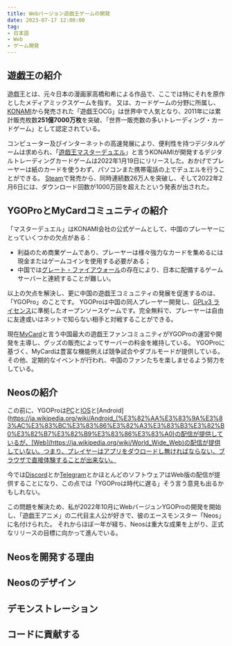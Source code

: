 ```yaml
---
title: Webバージョン遊戯王ゲームの開発
date: 2023-07-17 12:00:00
tag:
- 日本語
- Web
- ゲーム開発
---
```


## 遊戯王の紹介
遊戯王とは、元々日本の漫画家高橋和希による作品で、ここでは特にそれを原作としたメディアミックスゲームを指す。
又は、カードゲームの分野に所属し、[KONAMI](https://www.konami.com/ja/)から発売された「遊戯王OCG」は世界中で人気となり、2011年には累計販売枚数**251億7000万枚**を突破、「世界一販売数の多いトレーディング・カードゲーム」として認定されている。

コンピューター及びインターネットの高速発展により、便利性を持つデジタルゲームは求められ、「[遊戯王マスターデュエル](https://www.konami.com/yugioh/masterduel/eu/en/)」と言うKONAMIが開発するデジタルトレーディングカードゲームは2022年1月19日にリリースした。おかげでプレーヤーは紙のカードを使うわず、パソコンまた携帯電話の上でデュエルを行うことができる。
[Steam](https://store.steampowered.com/)で発売から、同時連続数26万人を突破し、そして2022年2月6日には、ダウンロード回数が1000万回を超えたという発表が出された。

## YGOProとMyCardコミュニティの紹介
「マスターデュエル」はKONAMI会社の公式ゲームとして、中国のプレーヤーにとっていくつかの欠点がある：
- 利益のため商業ゲームであり、プレーヤーは様々強力なカードを集めるには現金またはゲームコインを使用する必要がある；
- 中国では[グレート・ファイアウォール](https://ja.wikipedia.org/wiki/%E3%82%B0%E3%83%AC%E3%83%BC%E3%83%88%E3%83%BB%E3%83%95%E3%82%A1%E3%82%A4%E3%82%A2%E3%82%A6%E3%82%A9%E3%83%BC%E3%83%AB)の存在により、日本に配備するゲームサーバーと連続することが難しい。

以上の欠点を解決し、更に中国の遊戯王コミュニティの発展を促進するのは、「YGOPro」のことです。
YGOProは中国の同人プレーヤー開発し、[GPLv3 ライセンス](https://www.gnu.org/licenses/gpl-3.0.en.html)に準拠したオープンソースゲームです。完全無料で、プレーヤーは自由に友達或いはネットで知らない相手と対戦することができる。

現在[MyCard](https://mycard.moe/)と言う中国最大の遊戯王ファンコミュニティがYGOProの運営や開発を主導し、グッズの販売によってサーバーの料金を維持している。
YGOProに基づく、MyCardは豊富な機能例えば競争試合やダブルモードが提供している。その他、定期的なイベントが行われ、中国のファンたちを楽しませるよう努力をしている。

## Neosの紹介
この前に、YGOProは[PC](https://ja.wikipedia.org/wiki/%E3%83%91%E3%83%BC%E3%82%BD%E3%83%8A%E3%83%AB%E3%82%B3%E3%83%B3%E3%83%94%E3%83%A5%E3%83%BC%E3%82%BF)と[IOS](https://ja.wikipedia.org/wiki/IOS)と[Android](https://ja.wikipedia.org/wiki/Android_(%E3%82%AA%E3%83%9A%E3%83%AC%E3%83%BC%E3%83%86%E3%82%A3%E3%83%B3%E3%82%B0%E3%82%B7%E3%82%B9%E3%83%86%E3%83%A0)の配信が提供しているが、[Web](https://ja.wikipedia.org/wiki/World_Wide_Web)の配信が提供していない。つまり、プレイヤーはアプリをダウロードし無ければならない、ブラウザで直接体験することが出来ない。

今では[Discord](https://discord.com/)とか[Telegram](https://telegram.org/)とかほとんどのソフトウェアはWeb版の配信が提供することになり、この点では「YGOProは時代に遅る」そう言う意見も出るかもしれない。

この問題を解決ため、私が2022年10月にWebバージュンYGOProの開発を開始し、「遊戯王アニメ」の二代目主人公が好きで、彼のエースモンスター「Neos」に名付けられた。
それからほぼ一年が経ち、Neosは重大な成果を上がり、正式なリリースの目標に向かって進んでいる。
## Neosを開発する理由

## Neosのデザイン

## デモンストレーション

## コードに貢献する


